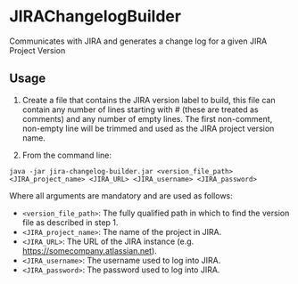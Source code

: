 JIRAChangelogBuilder
====================

Communicates with JIRA and generates a change log for a given JIRA Project Version

Usage
-----

1) Create a file that contains the JIRA version label to build, this file can contain any number of lines starting with # (these are treated as comments) and any number of empty lines. The first non-comment, non-empty line will be trimmed and used as the JIRA project version name.

2) From the command line:

`java -jar jira-changelog-builder.jar <version_file_path> <JIRA_project_name> <JIRA_URL> <JIRA_username> <JIRA_password>`
  
Where all arguments are mandatory and are used as follows:
  
  *  `<version_file_path>`: The fully qualified path in which to find the version file as described in step 1.
  *  `<JIRA_project_name>`: The name of the project in JIRA.
  *  `<JIRA_URL>`: The URL of the JIRA instance (e.g. https://somecompany.atlassian.net).
  *  `<JIRA_username>`: The username used to log into JIRA.
  *  `<JIRA_password>`: The password used to log into JIRA.